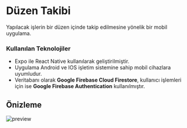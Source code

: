 # Düzen Takibi

  Yapılacak işlerin bir düzen içinde takip edilmesine yönelik bir mobil uygulama.
### Kullanılan Teknolojiler
  
  - Expo ile React Native kullanılarak geliştirilmiştir.
  - Uygulama Android ve IOS işletim sistemine sahip mobil cihazlara uyumludur.
  - Veritabanı olarak **Google Firebase Cloud Firestore**, kullanıcı işlemleri için ise **Google Firebase Authentication** kullanılmıştır.
   
## Önizleme

![preview](preview.gif)